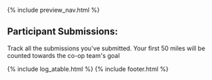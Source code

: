 {% include preview_nav.html %}

## Participant Submissions:
Track all the submissions you've submitted. Your first 50 miles will be counted towards the co-op team's goal

{% include log_atable.html %}
{% include footer.html %}    
